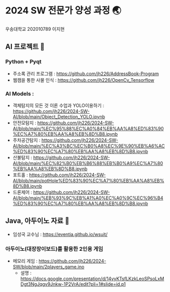 # 2024 SW 전문가 양성 과정 🌏
우송대학교 202010789 이지현

## AI 프로젝트 📑
### Python + Pyqt
- 주소록 관리 프로그램 : https://github.com/jh226/AddressBook-Program
- 웹캠을 통한 사물 인식 : https://github.com/jh226/OpenCv_Tensorflow
### AI Models :
- 객체탐지의 모든 것 이론 수업과 YOLO이용하기 : https://github.com/jh226/2024-SW-AI/blob/main/Object_Detection_YOLO.ipynb
- 안전모탐지 : https://github.com/jh226/2024-SW-AI/blob/main/%EC%95%88%EC%A0%84%EB%AA%A8%ED%83%90%EC%A7%80%EB%AA%A8%EB%8D%B8.ipynb
- 주차공간탐지 : https://github.com/jh226/2024-SW-AI/blob/main/%EC%A3%BC%EC%B0%A8%EC%9E%90%EB%A6%AC%ED%83%90%EC%A7%80%EB%AA%A8%EB%8D%B8.ipynb
- 산불탐지 : https://github.com/jh226/2024-SW-AI/blob/main/%EC%82%B0%EB%B6%88%EB%B0%A9%EC%A7%80%EB%AA%A8%EB%8D%B8.ipynb
- 포트홀 : https://github.com/jh226/2024-SW-AI/blob/main/potHole%ED%83%90%EC%A7%80%EB%AA%A8%EB%8D%B8.ipynb
- 드론제어 : https://github.com/jh226/2024-SW-AI/blob/main/%EB%93%9C%EB%A1%A0%EC%A0%9C%EC%96%B4%ED%83%90%EC%A7%80%EB%AA%A8%EB%8D%B8.ipynb

## Java, 아두이노 자료 📑
- 임성국 교수님 :  https://eventia.github.io/wsuit/
### 아두이노(대장장이보드)를 활용한 2인용 게임
- 메모리 게임 : https://github.com/jh226/2024-SW/blob/main/2players_game.ino
  - 설명 : https://docs.google.com/presentation/d/14vyKTsfLKzkLeoSPsoLxMDgt3NgJqgv9Jnkw-1P2VrA/edit?pli=1#slide=id.p1

